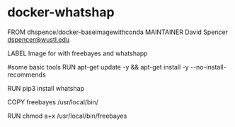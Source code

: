 # docker-whatshap

FROM dhspence/docker-baseimagewithconda
MAINTAINER David Spencer <dspencer@wustl.edu>

LABEL Image for with freebayes and whatshapp

#some basic tools
RUN apt-get update -y && apt-get install -y --no-install-recommends

RUN pip3 install whatshap

COPY freebayes /usr/local/bin/

RUN chmod a+x /usr/local/bin/freebayes




